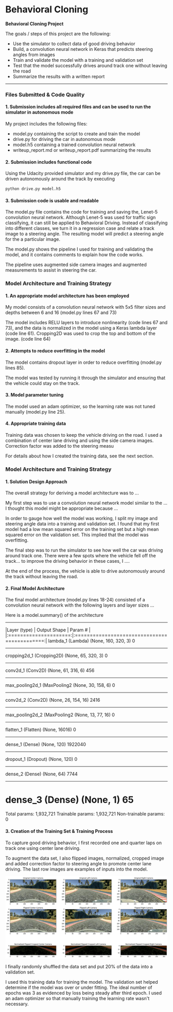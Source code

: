 # **Behavioral Cloning**

**Behavioral Cloning Project**

The goals / steps of this project are the following:
* Use the simulator to collect data of good driving behavior
* Build, a convolution neural network in Keras that predicts steering angles from images
* Train and validate the model with a training and validation set
* Test that the model successfully drives around track one without leaving the road
* Summarize the results with a written report


[//]: # (Image References)

[image1]: ./examples/placeholder.png "Model Visualization"
[image2]: ./examples/placeholder.png "Grayscaling"
[image3]: ./examples/placeholder_small.png "Recovery Image"
[image4]: ./examples/placeholder_small.png "Recovery Image"
[image5]: ./examples/placeholder_small.png "Recovery Image"
[image6]: ./examples/placeholder_small.png "Normal Image"
[image7]: ./examples/placeholder_small.png "Flipped Image"
---
### Files Submitted & Code Quality

#### 1. Submission includes all required files and can be used to run the simulator in autonomous mode

My project includes the following files:
* model.py containing the script to create and train the model
* drive.py for driving the car in autonomous mode
* model.h5 containing a trained convolution neural network
* writeup_report.md or writeup_report.pdf summarizing the results

#### 2. Submission includes functional code
Using the Udacity provided simulator and my drive.py file, the car can be driven autonomously around the track by executing
```sh
python drive.py model.h5
```

#### 3. Submission code is usable and readable

The model.py file contains the code for training and saving the, Lenet-5 convolution neural network. Although Lenet-5 was used for traffic sign classifying, it can still be applied to Behavioral Driving. Instead of classifying into different classes, we turn it in a regression case and relate a track image to a steering angle. The resulting model will predict a steering angle for the a particular image.

The model.py shows the pipeline I used for training and validating the model, and it contains comments to explain how the code works.

The pipeline uses augmented side camera images and augmented measurements to assist in steering the car.  

### Model Architecture and Training Strategy

#### 1. An appropriate model architecture has been employed

My model consists of a convolution neural network with 5x5 filter sizes and depths between 6 and 16 (model.py lines 67 and 73)

The model includes RELU layers to introduce nonlinearity (code lines 67 and 73), and the data is normalized in the model using a Keras lambda layer (code line 61). Cropping2D was used to crop the top and bottom of the image. (code line 64)

#### 2. Attempts to reduce overfitting in the model

The model contains dropout layer in order to reduce overfitting (model.py lines 85).

The model was tested by running it through the simulator and ensuring that the vehicle could stay on the track.

#### 3. Model parameter tuning

The model used an adam optimizer, so the learning rate was not tuned manually (model.py line 25).

#### 4. Appropriate training data

Training data was chosen to keep the vehicle driving on the road. I used a combination of center lane driving and using the side camera images. Correction factor was added to the steering measu

For details about how I created the training data, see the next section.

### Model Architecture and Training Strategy

#### 1. Solution Design Approach

The overall strategy for deriving a model architecture was to ...

My first step was to use a convolution neural network model similar to the ... I thought this model might be appropriate because ...

In order to gauge how well the model was working, I split my image and steering angle data into a training and validation set. I found that my first model had a low mean squared error on the training set but a high mean squared error on the validation set. This implied that the model was overfitting.

The final step was to run the simulator to see how well the car was driving around track one. There were a few spots where the vehicle fell off the track... to improve the driving behavior in these cases, I ....

At the end of the process, the vehicle is able to drive autonomously around the track without leaving the road.

#### 2. Final Model Architecture

The final model architecture (model.py lines 18-24) consisted of a convolution neural network with the following layers and layer sizes ...

Here is a model.summary() of the architecture

_________________________________________________________________
|Layer (type)         |        Output Shape         |     Param #  |
|:=====================:|:============================================:|
lambda_1 (Lambda)            (None, 160, 320, 3)       0         
_________________________________________________________________
cropping2d_1 (Cropping2D)    (None, 65, 320, 3)        0         
_________________________________________________________________
conv2d_1 (Conv2D)            (None, 61, 316, 6)        456       
_________________________________________________________________
max_pooling2d_1 (MaxPooling2 (None, 30, 158, 6)        0         
_________________________________________________________________
conv2d_2 (Conv2D)            (None, 26, 154, 16)       2416      
_________________________________________________________________
max_pooling2d_2 (MaxPooling2 (None, 13, 77, 16)        0         
_________________________________________________________________
flatten_1 (Flatten)          (None, 16016)             0         
_________________________________________________________________
dense_1 (Dense)              (None, 120)               1922040   
_________________________________________________________________
dropout_1 (Dropout)          (None, 120)               0         
_________________________________________________________________
dense_2 (Dense)              (None, 64)                7744      
_________________________________________________________________
dense_3 (Dense)              (None, 1)                 65        
=================================================================
Total params: 1,932,721
Trainable params: 1,932,721
Non-trainable params: 0

#### 3. Creation of the Training Set & Training Process

To capture good driving behavior, I first recorded one and quarter laps on track one using center lane driving.

To augment the data set, I also flipped images, normalized, cropped image and added correction factor to steering angle to promote center lane driving. The last row images are examples of inputs into the model.

![image1](./new.png)

I finally randomly shuffled the data set and put 20% of the data into a validation set.

I used this training data for training the model. The validation set helped determine if the model was over or under fitting. The ideal number of epochs was 3 as evidenced by loss being steady after third epoch.  I used an adam optimizer so that manually training the learning rate wasn't necessary.

